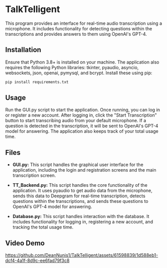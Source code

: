 # TalkTelligent

This program provides an interface for real-time audio transcription using a microphone. It includes functionality for detecting questions within the transcriptions and provides answers to them using OpenAI's GPT-4.

## Installation

Ensure that Python 3.8+ is installed on your machine. The application also requires the following Python libraries: tkinter, pyaudio, asyncio, websockets, json, openai, pymysql, and bcrypt. Install these using pip:

```bash
pip install requirements.txt
```

## Usage

Run the GUI.py script to start the application. Once running, you can log in or register a new account. After logging in, click the "Start Transcription" button to start transcribing audio from your default microphone. If a question is detected in the transcription, it will be sent to OpenAI's GPT-4 model for answering. The application also keeps track of your total usage time.

## Files

- **GUI.py:** This script handles the graphical user interface for the application, including the login and registration screens and the main transcription screen.

- **TT_Backend.py:** This script handles the core functionality of the application. It uses pyaudio to get audio data from the microphone, sends this data to Deepgram for real-time transcription, detects questions within the transcriptions, and sends these questions to OpenAI's GPT-4 model for answering.

- **Database.py:** This script handles interaction with the database. It includes functionality for logging in, registering a new account, and tracking the total usage time.

## Video Demo



https://github.com/DeanNunis1/TalkTelligent/assets/61598839/1d588eb1-dcf4-4a1f-8d9c-ee6fad79f3c8


